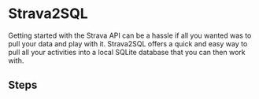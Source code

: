 # Strava2SQL

Getting started with the Strava API can be a hassle if all you wanted was to pull your data and play with it.
Strava2SQL offers a quick and easy way to pull all your activities into a local SQLite database that you can then work with.

## Steps

